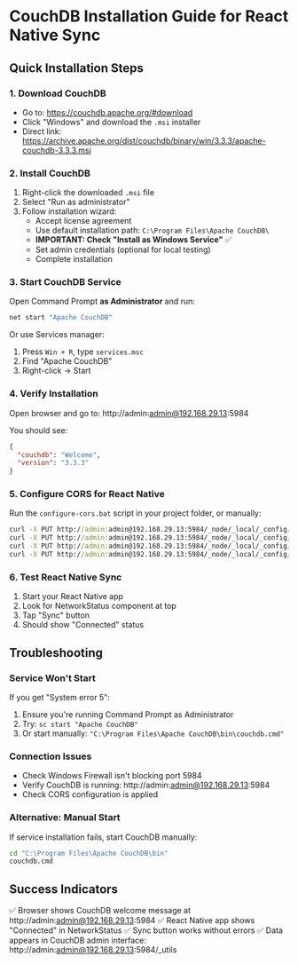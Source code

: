 # CouchDB Installation Guide for React Native Sync

## Quick Installation Steps

### 1. Download CouchDB
- Go to: https://couchdb.apache.org/#download
- Click "Windows" and download the `.msi` installer
- Direct link: https://archive.apache.org/dist/couchdb/binary/win/3.3.3/apache-couchdb-3.3.3.msi

### 2. Install CouchDB
1. Right-click the downloaded `.msi` file
2. Select "Run as administrator" 
3. Follow installation wizard:
   - Accept license agreement
   - Use default installation path: `C:\Program Files\Apache CouchDB\`
   - **IMPORTANT: Check "Install as Windows Service"** ✅
   - Set admin credentials (optional for local testing)
   - Complete installation

### 3. Start CouchDB Service
Open Command Prompt **as Administrator** and run:
```cmd
net start "Apache CouchDB"
```

Or use Services manager:
1. Press `Win + R`, type `services.msc`
2. Find "Apache CouchDB"
3. Right-click → Start

### 4. Verify Installation
Open browser and go to: http://admin:admin@192.168.29.13:5984

You should see:
```json
{
  "couchdb": "Welcome",
  "version": "3.3.3"
}
```

### 5. Configure CORS for React Native
Run the `configure-cors.bat` script in your project folder, or manually:

```cmd
curl -X PUT http://admin:admin@192.168.29.13:5984/_node/_local/_config/httpd/enable_cors -d "true"
curl -X PUT http://admin:admin@192.168.29.13:5984/_node/_local/_config/cors/origins -d "*"
curl -X PUT http://admin:admin@192.168.29.13:5984/_node/_local/_config/cors/methods -d "GET, PUT, POST, HEAD, DELETE"
curl -X PUT http://admin:admin@192.168.29.13:5984/_node/_local/_config/cors/headers -d "accept, authorization, content-type, origin, referer, x-csrf-token"
```

### 6. Test React Native Sync
1. Start your React Native app
2. Look for NetworkStatus component at top
3. Tap "Sync" button
4. Should show "Connected" status

## Troubleshooting

### Service Won't Start
If you get "System error 5":
1. Ensure you're running Command Prompt as Administrator
2. Try: `sc start "Apache CouchDB"`
3. Or start manually: `"C:\Program Files\Apache CouchDB\bin\couchdb.cmd"`

### Connection Issues
- Check Windows Firewall isn't blocking port 5984
- Verify CouchDB is running: http://admin:admin@192.168.29.13:5984
- Check CORS configuration is applied

### Alternative: Manual Start
If service installation fails, start CouchDB manually:
```cmd
cd "C:\Program Files\Apache CouchDB\bin"
couchdb.cmd
```

## Success Indicators
✅ Browser shows CouchDB welcome message at http://admin:admin@192.168.29.13:5984
✅ React Native app shows "Connected" in NetworkStatus
✅ Sync button works without errors
✅ Data appears in CouchDB admin interface: http://admin:admin@192.168.29.13:5984/_utils
